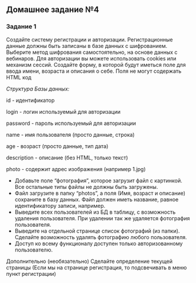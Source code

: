 ## Домашнее задание №4

### Задание 1
Создайте систему регистрации и авторизации. 
Регистрационные данные должны быть записаны в базе данных с шифрованием. 
Выберите метод шифрования самостоятельно, на основе данных с вебинаров.
Для авторизации вы можете использовать cookies или механизм сессий.
Создайте форму, в которой будут иметься поле для ввода имени, возраста и описания о себе. 
Поля не могут содержать HTML код

*Структура Базы данных:*

id - идентификатор

login - логин используемый для авторизации

password - пароль используемый для авторизации

name - имя пользователя (просто данные, строка)

age - возраст (просто данные, тип дата)

description - описание (без HTML, только текст)

photo - содержит адрес изображения (например 1.jpg)

- Добавьте поле “фотография”, которое загрузит файл с картинкой. Все остальные типы файлы не должны быть загружены.
- Файл загрузите в папку “photos”, а поля (Имя, возраст и описание) сохраните в базу данных. Файл должен иметь название, равное идентификатору записи, например.
- Выведите всех пользователей из БД в таблицу, с возможность удаления пользователя. При удалении так же удаляется фотография пользователя.
- Выведите на отдельной странице список фотографий (из папки). Сделайте возможность удалять фотографию любого пользователя.
- Доступ ко всему функционалу доступен только авторизованному пользователю.


Дополнительно (необязательно)
Сделайте  определение текущей страницы (Если мы на странице регистрация, то подсвечивать в меню пункт регистрации)
